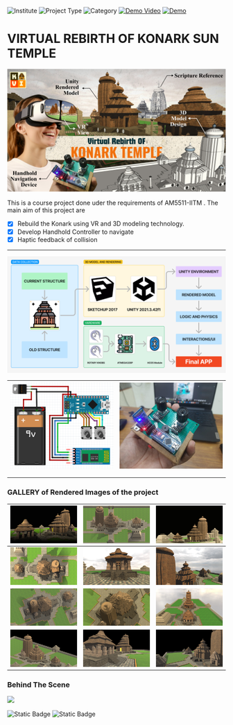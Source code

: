 ![Institute](https://img.shields.io/badge/Institute-IIT%20Madras-219ebc?style=flat-square) ![Project Type](https://img.shields.io/badge/Project%20Type-Virtual%20Reality-f77f00?style=flat-square) ![Category](https://img.shields.io/badge/Course-AM5511-006d77?style=flat-square) [![Demo Video](https://img.shields.io/badge/Demo-Youtube-red?style=flat-square)](https://youtu.be/iIKvO78teYw) [![Demo](https://img.shields.io/badge/Demo?style=flat-square)]([website](https://konark.netlify.app/webapp/webapp)) 

# **VIRTUAL REBIRTH OF KONARK SUN TEMPLE**
![Thumbnail](/Documentation/pics/thumbnail.png)

This is a course project done uder the requirements of AM5511-IITM .
The main aim of this project are
- [x] Rebuild the  Konark using VR and 3D modeling technology.
- [x] Develop Handhold Controller to navigate
- [x] Haptic feedback of collision

---
![Project Flow](Documentation/pics/projectflow.png)


| ![](Documentation/pics/circuit%20diagram.png) | ![](Documentation/pics/circuit.png) |
|--------------------------------|--------------------------------|

---




### GALLERY of Rendered Images of the project

| ![](Documentation/pics/1.png) | ![](Documentation/pics/2.png) | ![](Documentation/pics/3.png) |
|--------------------------------|--------------------------------|--------------------------------|
| ![](Documentation/pics/4.png) | ![](Documentation/pics/5.png) | ![](Documentation/pics/6.png) |
| ![](Documentation/pics/7.png) | ![](Documentation/pics/8.png) | ![](Documentation/pics/9.png) |
| ![](Documentation/pics/10.png) | ![](Documentation/pics/11.png) | ![](Documentation/pics/12.png) |

### Behind The Scene

![](Documentation/pics/bts.png)

![Static Badge](https://img.shields.io/badge/Made%20With%20Love%20By-SHREENANDAN%20SAHU%20&%20SURAKSHA%20JAIN-5a189a?style=flat-square) ![Static Badge](https://img.shields.io/badge/Designed%20Developed%20&%20Made%20In-INDIA-a53860?style=flat-square) 